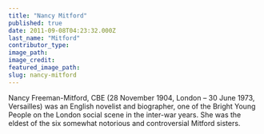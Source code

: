 ```yaml
---
title: "Nancy Mitford"
published: true
date: 2011-09-08T04:23:32.000Z
last_name: "Mitford"
contributor_type:
image_path:
image_credit:
featured_image_path:
slug: nancy-mitford
---
```


Nancy Freeman-Mitford, CBE (28 November 1904, London – 30 June 1973, Versailles) was an English novelist and biographer, one of the Bright Young People on the London social scene in the inter-war years. She was the eldest of the six somewhat notorious and controversial Mitford sisters.

